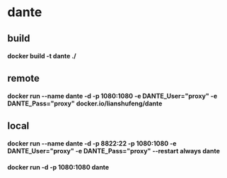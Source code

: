 # dante

## build
#### docker build -t dante  ./ 

## remote
#### docker run --name dante -d -p 1080:1080 -e DANTE_User="proxy" -e DANTE_Pass="proxy" docker.io/lianshufeng/dante

## local
#### docker run --name dante -d -p 8822:22 -p 1080:1080 -e DANTE_User="proxy" -e DANTE_Pass="proxy" --restart always  dante
#### docker run -d -p 1080:1080 dante

